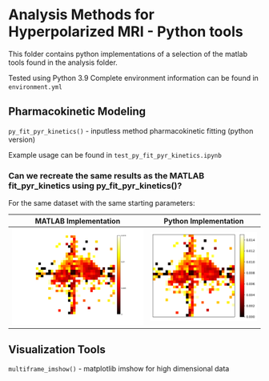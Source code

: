 
# Analysis Methods for Hyperpolarized MRI - Python tools

This folder contains python implementations of a selection of the matlab tools found in the analysis folder.  

Tested using Python 3.9
Complete environment information can be found in `environment.yml`

## Pharmacokinetic Modeling

`py_fit_pyr_kinetics()` - inputless method pharmacokinetic fitting (python version)

Example usage can be found in `test_py_fit_pyr_kinetics.ipynb`

### Can we recreate the same results as the MATLAB fit_pyr_kinetics using py_fit_pyr_kinetics()?

For the same dataset with the same starting parameters:

MATLAB Implementation      |  Python Implementation
:-------------------------:|:-------------------------:
![](matlab_kplmap.png)     |  ![](python_kplmap.png)

## Visualization Tools

`multiframe_imshow()` - matplotlib imshow for high dimensional data
